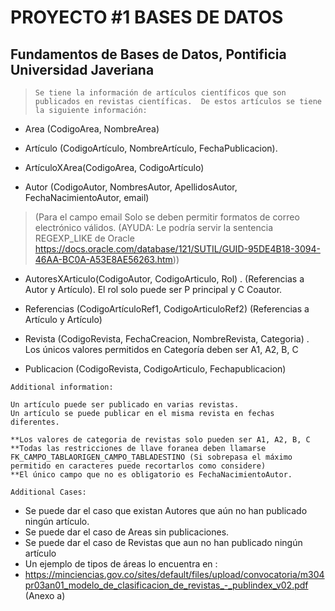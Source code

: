 ﻿# PROYECTO #1 BASES DE DATOS 


## Fundamentos de Bases de Datos, Pontificia Universidad Javeriana 

> `Se tiene la información de artículos científicos que son publicados en revistas científicas.  De estos artículos se tiene la siguiente información:`

- Area (CodigoArea, NombreArea)

- Artículo (CodigoArtículo, NombreArtículo, FechaPublicacion).

- ArtículoXArea(CodigoArea, CodigoArtículo)

- Autor (CodigoAutor, NombresAutor, ApellidosAutor, FechaNacimientoAutor, email)  

> (Para el campo email Solo se deben permitir formatos de correo electrónico válidos. (AYUDA: Le podría servir la sentencia REGEXP_LIKE de Oracle https://docs.oracle.com/database/121/SUTIL/GUID-95DE4B18-3094-46AA-BC0A-A53E8AE56263.htm))

- AutoresXArticulo(CodigoAutor, CodigoArticulo, Rol) . (Referencias a Autor y Artículo). El rol solo puede ser P principal y C Coautor.

- Referencias (CodigoArtículoRef1, CodigoArticuloRef2) (Referencias a Artículo y Artículo)

- Revista (CodigoRevista, FechaCreacion, NombreRevista, Categoria) . Los únicos valores permitidos en Categoría deben ser A1, A2, B, C

- Publicacion (CodigoRevista, CodigoArticulo, Fechapublicacion)

`Additional information:`

    Un artículo puede ser publicado en varias revistas.
    Un artículo se puede publicar en el misma revista en fechas diferentes.

    **Los valores de categoria de revistas solo pueden ser A1, A2, B, C
    **Todas las restricciones de llave foranea deben llamarse FK_CAMPO_TABLAORIGEN_CAMPO_TABLADESTINO (Si sobrepasa el máximo permitido en caracteres puede recortarlos como considere)
    **El único campo que no es obligatorio es FechaNacimientoAutor.

`Additional Cases:`
- Se puede dar el caso que existan Autores que aún no han publicado ningún artículo.
- Se puede dar el caso de Areas sin publicaciones.
- Se puede dar el caso de Revistas que aun no han publicado ningún artículo
- Un ejemplo de tipos de áreas lo encuentra en :
- https://minciencias.gov.co/sites/default/files/upload/convocatoria/m304pr03an01_modelo_de_clasificacion_de_revistas_-_publindex_v02.pdf  (Anexo a)
